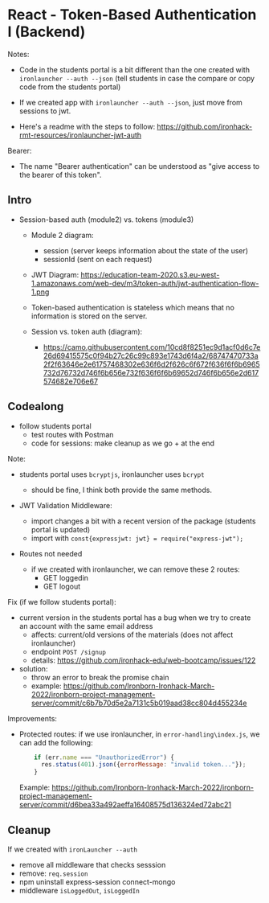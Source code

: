 

# React - Token-Based Authentication I (Backend)


<!-- 

status: just some notes

follow students portal (highlighted)


@Luis: have prepared (open) project from module 2 (library project)

-->



Notes:
- Code in the students portal is a bit different than the one created with `ironlauncher --auth --json` (tell students in case the compare or copy code from the students portal)



<!-- IMPORTANT  -->
<!-- IMPORTANT  -->
<!-- IMPORTANT  -->

- If we created app with `ironlauncher --auth --json`, just move from sessions to jwt.

- Here's a readme with the steps to follow:
  https://github.com/ironhack-rmt-resources/ironlauncher-jwt-auth

<!-- // IMPORTANT  -->
<!-- // IMPORTANT  -->
<!-- // IMPORTANT  -->






Bearer:
- The name "Bearer authentication" can be understood as "give access to the bearer of this token".




## Intro



- Session-based auth (module2) vs. tokens (module3)
  - Module 2 diagram: 
    - session (server keeps information about the state of the user)
    - sessionId (sent on each request)
  - JWT Diagram: https://education-team-2020.s3.eu-west-1.amazonaws.com/web-dev/m3/token-auth/jwt-authentication-flow-1.png
  - Token-based authentication is stateless which means that no information is stored on the server.

  - Session vs. token auth (diagram):
    - https://camo.githubusercontent.com/10cd8f8251ec9d1acf0d6c7e26d69415575c0f94b27c26c99c893e1743d6f4a2/68747470733a2f2f63646e2e61757468302e636f6d2f626c6f672f636f6f6b6965732d76732d746f6b656e732f636f6f6b69652d746f6b656e2d617574682e706e67

<!-- @todo: create diagrams -->



## Codealong
- follow students portal 
  - test routes with Postman
  - code for sessions: make cleanup as we go + at the end

Note:
- students portal uses `bcryptjs`, ironlauncher uses `bcrypt`
  - should be fine, I think both provide the same methods.


- JWT Validation Middleware:
  - import changes a bit with a recent version of the package (students portal is updated)
  - import with `const{expressjwt: jwt} = require("express-jwt");`


- Routes not needed
  - if we created with ironlauncher, we can remove these 2 routes:
    - GET loggedin
    - GET logout

<!-- 
@Luis: 
- use code as it is  (ex. for User model: name + email + password)
- do not change anything, otherwise we need even more time.
-->


Fix (if we follow students portal):
<!-- note: does not affect if we created with "ironlauncher auth" -->
- current version in the students portal has a bug when we try to create an account with the same email address
  - affects: current/old versions of the materials (does not affect ironlauncher)
  - endpoint `POST /signup`
  - details: https://github.com/ironhack-edu/web-bootcamp/issues/122
- solution: 
  - throw an error to break the promise chain
  - example: https://github.com/Ironborn-Ironhack-March-2022/ironborn-project-management-server/commit/c6b7b70d5e2a7131c5b019aad38cc804d455234e



Improvements:
- Protected routes: if we use ironlauncher, in `error-handling\index.js`, we can add the following:

  ```javascript
      if (err.name === "UnauthorizedError") {
        res.status(401).json({errorMessage: "invalid token..."});
      }
  ```

  Example: https://github.com/Ironborn-Ironhack-March-2022/ironborn-project-management-server/commit/d6bea33a492aeffa16408575d136324ed72abc21


## Cleanup

If we created with `ironLauncher --auth`
- remove all middleware that checks sesssion
- remove: `req.session`
- npm uninstall express-session connect-mongo
- middleware `isLoggedOut`, `isLoggedIn`